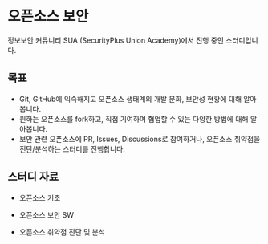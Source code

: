 # 오픈소스 보안

정보보안 커뮤니티 SUA (SecurityPlus Union Academy)에서 진행 중인 스터디입니다.

## 목표
- Git, GitHub에 익숙해지고 오픈소스 생태계의 개발 문화, 보안성 현황에 대해 알아봅니다.
- 원하는 오픈소스를 fork하고, 직접 기여하며 협업할 수 있는 다양한 방법에 대해 알아봅니다.
- 보안 관련 오픈소스에 PR, Issues, Discussions로 참여하거나, 오픈소스 취약점을 진단/분석하는 스터디를 진행합니다.

## 스터디 자료
- 오픈소스 기초

- 오픈소스 보안 SW

- 오픈소스 취약점 진단 및 분석
